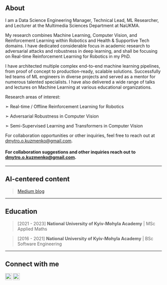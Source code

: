 ## About

I am a Data Science Engineering Manager, Technical Lead, ML Researcher, and Lecturer at the Multimedia Sciences Department at NaUKMA.

My research combines Machine Learning, Computer Vision, and Reinforcement Learning within Robotics and Health & Supportive Tech domains. I have dedicated considerable focus in academic research to adversarial attacks and robustness in deep learning, and shall be focusing on Real-time Reinforcement Learning for Robotics in my PhD.

I have architected multiple complex end-to-end machine learning pipelines, from proof of concept to production-ready, scalable solutions. Successfully led teams of ML engineers in diverse projects and served as a mentor for numerous talented specialists. I have also delivered a wide range of talks and lectures on Machine Learning at various educational organizations.

Research areas of interest:

➣ Real-time / Offline Reinforcement Learning for Robotics

➣ Adversarial Robustness in Computer Vision

➣ Semi-Supervised Learning and Transformers in Computer Vision

For collaboration opportunities or other inquiries, feel free to reach out at dmytro.o.kuzmenko@gmail.com.

#### For collaboration suggestions and other inquiries reach out to dmytro.o.kuzmenko@gmail.com.
---
## AI-centered content
> [Medium blog](https://righteous-ronin.medium.com)
---
## Education
> [2021 - 2023] **National University of Kyiv-Mohyla Academy** | MSc Applied Maths

> [2016 - 2021] **National University of Kyiv-Mohyla Academy** | BSc Software Engineering
---
## Connect with me
[<img align="left" alt="dmytrookuzmenko | LinkedIn" width="22px" src="https://cdn.jsdelivr.net/npm/simple-icons@v3/icons/linkedin.svg" />][linkedin]
[<img align="left" alt="kuzmenko_dmytro | Twitter" width="22px" src="https://cdn.jsdelivr.net/npm/simple-icons@v3/icons/twitter.svg" />][twitter]
<br />

[linkedin]: https://linkedin.com/in/dmytrookuzmenko
[twitter]: https://twitter.com/kuzmenko_dmytro
